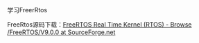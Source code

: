 学习FreerRtos



FreeRtos源码下载：[FreeRTOS Real Time Kernel (RTOS) - Browse /FreeRTOS/V9.0.0 at SourceForge.net](https://sourceforge.net/projects/freertos/files/FreeRTOS/V9.0.0/)

